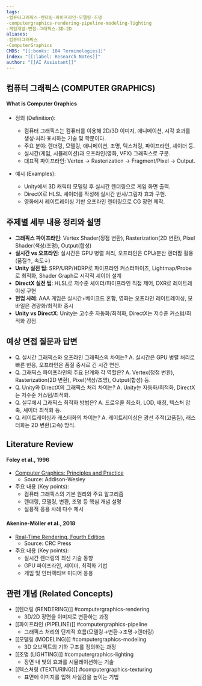 ```yaml
---
tags:
-컴퓨터그래픽스-렌더링-파이프라인-모델링-조명
-computergraphics-rendering-pipeline-modeling-lighting
-게임개발-면접-그래픽스-3D-2D
aliases:
-컴퓨터그래픽스
-ComputerGraphics
CMDS: "[[:books: 104 Terminologies]]"
index: "[[:label: Research Notes]]"
author: "[[AI Assistant]]"
---
```


## 컴퓨터 그래픽스 (COMPUTER GRAPHICS)

#### What is Computer Graphics

- 정의 (Definition):
	- 컴퓨터 그래픽스는 컴퓨터를 이용해 2D/3D 이미지, 애니메이션, 시각 효과를 생성·처리·표시하는 기술 및 학문이다.
	- 주요 분야: 렌더링, 모델링, 애니메이션, 조명, 텍스처링, 파이프라인, 셰이더 등.
	- 실시간(게임, 시뮬레이션)과 오프라인(영화, VFX) 그래픽스로 구분.
	- 대표적 파이프라인: Vertex → Rasterization → Fragment/Pixel → Output.

- 예시 (Examples):
	- Unity에서 3D 캐릭터 모델링 후 실시간 렌더링으로 게임 화면 출력.
	- DirectX로 HLSL 셰이더를 작성해 실시간 반사/그림자 효과 구현.
	- 영화에서 레이트레이싱 기반 오프라인 렌더링으로 CG 장면 제작.

## 주제별 세부 내용 정리와 설명
- **그래픽스 파이프라인**: Vertex Shader(정점 변환), Rasterization(2D 변환), Pixel Shader(색상/조명), Output(합성)
- **실시간 vs 오프라인**: 실시간은 GPU 병렬 처리, 오프라인은 CPU/분산 렌더팜 활용(품질↑, 속도↓)
- **Unity 실전 팁**: SRP/URP/HDRP로 파이프라인 커스터마이즈, Lightmap/Probe로 최적화, Shader Graph로 시각적 셰이더 설계
- **DirectX 실전 팁**: HLSL로 저수준 셰이더/파이프라인 직접 제어, DXR로 레이트레이싱 구현
- **현업 사례**: AAA 게임은 실시간+베이크드 혼합, 영화는 오프라인 레이트레이싱, 모바일은 경량화/최적화 중시
- **Unity vs DirectX**: Unity는 고수준 자동화/최적화, DirectX는 저수준 커스텀/최적화 강점

## 예상 면접 질문과 답변
- Q. 실시간 그래픽스와 오프라인 그래픽스의 차이는?
  A. 실시간은 GPU 병렬 처리로 빠른 반응, 오프라인은 품질 중시로 긴 시간 연산.
- Q. 그래픽스 파이프라인의 주요 단계와 각 역할은?
  A. Vertex(정점 변환), Rasterization(2D 변환), Pixel(색상/조명), Output(합성) 등.
- Q. Unity와 DirectX의 그래픽스 처리 차이는?
  A. Unity는 자동화/최적화, DirectX는 저수준 커스텀/최적화.
- Q. 실무에서 그래픽스 최적화 방법은?
  A. 드로우콜 최소화, LOD, 배칭, 텍스처 압축, 셰이더 최적화 등.
- Q. 레이트레이싱과 래스터화의 차이는?
  A. 레이트레이싱은 광선 추적(고품질), 래스터화는 2D 변환(고속) 방식.

## Literature Review

#### Foley et al., 1996
- [Computer Graphics: Principles and Practice](https://dl.acm.org/doi/10.5555/551714)
	- Source: Addison-Wesley
- 주요 내용 (Key points):
	- 컴퓨터 그래픽스의 기본 원리와 주요 알고리즘
	- 렌더링, 모델링, 변환, 조명 등 핵심 개념 설명
	- 실용적 응용 사례 다수 제시

#### Akenine-Möller et al., 2018
- [Real-Time Rendering, Fourth Edition](https://www.crcpress.com/Real-Time-Rendering-Fourth-Edition/Akenine-Moller-Haines-Hoffman/p/book/9781138627000)
	- Source: CRC Press
- 주요 내용 (Key points):
	- 실시간 렌더링의 최신 기술 동향
	- GPU 파이프라인, 셰이더, 최적화 기법
	- 게임 및 인터랙티브 미디어 응용

## 관련 개념 (Related Concepts)

- [[렌더링 (RENDERING)]] #computergraphics-rendering
	- 3D/2D 장면을 이미지로 변환하는 과정
- [[파이프라인 (PIPELINE)]] #computergraphics-pipeline
	- 그래픽스 처리의 단계적 흐름(모델링→변환→조명→렌더링)
- [[모델링 (MODELING)]] #computergraphics-modeling
	- 3D 오브젝트의 기하 구조를 정의하는 과정
- [[조명 (LIGHTING)]] #computergraphics-lighting
	- 장면 내 빛의 효과를 시뮬레이션하는 기술
- [[텍스처링 (TEXTURING)]] #computergraphics-texturing
	- 표면에 이미지를 입혀 사실감을 높이는 기법 
